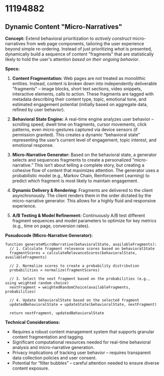 # 11194882

## Dynamic Content "Micro-Narratives"

**Concept:** Extend behavioral prioritization to *actively construct* micro-narratives from web page components, tailoring the user experience beyond simple re-ordering. Instead of just prioritizing *what* is presented, dynamically build a sequence of content "fragments" that are statistically likely to hold the user's attention *based on their ongoing behavior*.

**Specs:**

1.  **Content Fragmentation:** Web pages are not treated as monolithic entities. Instead, content is broken down into independently deliverable "fragments" – image blocks, short text sections, video snippets, interactive elements, calls to action. These fragments are tagged with metadata describing their content type, topic, emotional tone, and estimated engagement potential (initially based on aggregate data, refined by user behavior).

2.  **Behavioral State Engine:** A real-time engine analyzes user behavior – scrolling speed, dwell time on fragments, cursor movements, click patterns, even micro-gestures captured via device sensors (if permission granted). This creates a dynamic “behavioral state” representing the user’s current level of engagement, topic interest, and emotional response.

3.  **Micro-Narrative Generator:** Based on the behavioral state, a generator selects and sequences fragments to create a personalized “micro-narrative.” This isn’t about telling a complete story, but creating a cohesive flow of content that maximizes attention.  The generator uses a probabilistic model (e.g., Markov Chain, Reinforcement Learning) to predict which fragment is most likely to maintain engagement.

4.  **Dynamic Delivery & Rendering:** Fragments are delivered to the client asynchronously. The client renders them in the order dictated by the micro-narrative generator. This allows for a highly fluid and responsive experience.

5.  **A/B Testing & Model Refinement:**  Continuously A/B test different fragment sequences and model parameters to optimize for key metrics (e.g., time on page, conversion rates).

**Pseudocode (Micro-Narrative Generator):**

```
function generateMicroNarrative(behavioralState, availableFragments):
  // 1. Calculate fragment relevance scores based on behavioralState
  fragmentScores = calculateRelevanceScores(behavioralState, availableFragments)

  // 2. Normalize scores to create a probability distribution
  probabilities = normalize(fragmentScores)

  // 3. Select the next fragment based on the probabilities (e.g., using weighted random choice)
  nextFragment = weightedRandomChoice(availableFragments, probabilities)

  // 4. Update behavioralState based on the selected fragment
  updatedBehavioralState = updateState(behavioralState, nextFragment)

  return nextFragment, updatedBehavioralState
```

**Technical Considerations:**

*   Requires a robust content management system that supports granular content fragmentation and tagging.
*   Significant computational resources needed for real-time behavioral analysis and micro-narrative generation.
*   Privacy implications of tracking user behavior – requires transparent data collection policies and user consent.
*   Potential for “filter bubbles” – careful attention needed to ensure diverse content exposure.